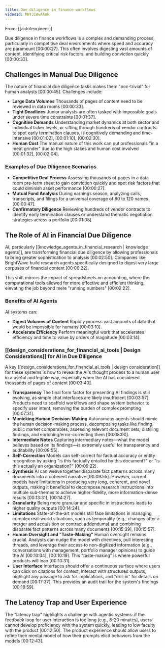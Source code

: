```yaml
---
title: Due diligence in finance workflows
videoId: MWTJIAwAAnk
---
```


From: [[aidotengineer]] <br/> 

Due diligence in finance workflows is a complex and demanding process, particularly in competitive deal environments where speed and accuracy are paramount <a class="yt-timestamp" data-t="00:00:27">[00:00:27]</a>. This often involves digesting vast amounts of content, identifying critical risk factors, and building conviction quickly <a class="yt-timestamp" data-t="00:00:33">[00:00:33]</a>.

## Challenges in Manual Due Diligence
The nature of financial due diligence tasks makes them "non-trivial" for human analysts <a class="yt-timestamp" data-t="00:00:45">[00:00:45]</a>. Challenges include:
*   **Large Data Volumes** Thousands of pages of content need to be reviewed in data rooms <a class="yt-timestamp" data-t="00:00:33">[00:00:33]</a>.
*   **Tight Deadlines** Junior analysts are often tasked with impossible goals under severe time constraints <a class="yt-timestamp" data-t="00:01:37">[00:01:37]</a>.
*   **Cognitive Demands** Understanding market dynamics at both sector and individual ticker levels, or sifting through hundreds of vendor contracts to spot early termination clauses, is cognitively demanding and time-intensive <a class="yt-timestamp" data-t="00:01:02">[00:01:02]</a>, <a class="yt-timestamp" data-t="00:01:10">[00:01:10]</a>, <a class="yt-timestamp" data-t="00:02:30">[00:02:30]</a>.
*   **Human Cost** The manual nature of this work can put professionals "in a meat grinder" due to the high stakes and human cost involved <a class="yt-timestamp" data-t="00:01:32">[00:01:32]</a>, <a class="yt-timestamp" data-t="00:02:04">[00:02:04]</a>.

### Examples of Due Diligence Scenarios
*   **Competitive Deal Process** Assessing thousands of pages in a data room pre-term sheet to gain conviction quickly and spot risk factors that could diminish asset performance <a class="yt-timestamp" data-t="00:00:27">[00:00:27]</a>.
*   **Mutual Fund Analysis** During earnings season, analyzing calls, transcripts, and filings for a universal coverage of 80 to 120 names <a class="yt-timestamp" data-t="00:00:47">[00:00:47]</a>.
*   **Confirmatory Diligence** Reviewing hundreds of vendor contracts to identify early termination clauses or understand thematic negotiation strategies across a portfolio <a class="yt-timestamp" data-t="00:01:08">[00:01:08]</a>.

## The Role of AI in Financial Due Diligence
AI, particularly [[knowledge_agents_in_financial_research | knowledge agents]], are transforming financial due diligence by allowing professionals to bring greater sophistication to analysis <a class="yt-timestamp" data-t="00:02:50">[00:02:50]</a>. Companies like BrightWave build research agents specifically designed to digest very large corpuses of financial content <a class="yt-timestamp" data-t="00:00:22">[00:00:22]</a>.

This shift mirrors the impact of spreadsheets on accounting, where the computational tools allowed for more effective and efficient thinking, elevating the job beyond mere "running numbers" <a class="yt-timestamp" data-t="00:02:22">[00:02:22]</a>.

### Benefits of AI Agents
AI systems can:
*   **Digest Volumes of Content** Rapidly process vast amounts of data that would be impossible for humans <a class="yt-timestamp" data-t="00:03:10">[00:03:10]</a>.
*   **Accelerate Efficiency** Perform meaningful work that accelerates efficiency and time to value by orders of magnitude <a class="yt-timestamp" data-t="00:03:14">[00:03:14]</a>.

### [[design_considerations_for_financial_ai_tools | Design Considerations]] for AI in Due Diligence
A key [[design_considerations_for_financial_ai_tools | design consideration]] for these systems is how to reveal the AI's thought process to a human user in a useful and legible way, especially when the AI has considered thousands of pages of content <a class="yt-timestamp" data-t="00:03:40">[00:03:40]</a>.
*   **Transparency** The final form factor for presenting AI findings is still evolving, as simple chat interfaces are likely insufficient <a class="yt-timestamp" data-t="00:03:57">[00:03:57]</a>. Products need to scaffold workflows and shape system behavior to specify user intent, removing the burden of complex prompting <a class="yt-timestamp" data-t="00:07:31">[00:07:31]</a>.
*   **Mimicking Human Decision-Making** Autonomous agents should mimic the human decision-making process, decomposing tasks like finding public market comparables, assessing relevant document sets, distilling findings, and enriching/error-correcting them <a class="yt-timestamp" data-t="00:08:00">[00:08:00]</a>.
*   **Intermediate Notes** Capturing intermediary notes—what the model believes based on its findings—is extremely useful for transparency and auditability <a class="yt-timestamp" data-t="00:08:55">[00:08:55]</a>.
*   **Self-Correction** Models can self-correct for factual accuracy or entity recognition by asking "is this factually entailed by this document?" or "is this actually an organization?" <a class="yt-timestamp" data-t="00:09:22">[00:09:22]</a>.
*   **Synthesis** AI can weave together disparate fact patterns across many documents into a coherent narrative <a class="yt-timestamp" data-t="00:09:55">[00:09:55]</a>. However, current models have limitations in producing very long, coherent, and novel outputs, making it beneficial to decompose research instructions into multiple sub-themes to achieve higher-fidelity, more information-dense results <a class="yt-timestamp" data-t="00:13:31">[00:13:31]</a>, <a class="yt-timestamp" data-t="00:14:27">[00:14:27]</a>.
*   **Granularity** Being more granular and specific in instructions leads to higher quality outputs <a class="yt-timestamp" data-t="00:14:24">[00:14:24]</a>.
*   **Limitations** State-of-the-art models still face limitations in managing complex real-world situations, such as temporality (e.g., changes after a merger and acquisition or contract addendums) and combining disparate fact patterns across many documents <a class="yt-timestamp" data-t="00:15:39">[00:15:39]</a>, <a class="yt-timestamp" data-t="00:15:57">[00:15:57]</a>.
*   **Human Oversight and "Taste-Making"** Human oversight remains crucial. Analysts can nudge the model with directives, pull interesting threads, and leverage their access to non-digitized information (e.g., conversations with management, portfolio manager opinions) to guide the AI <a class="yt-timestamp" data-t="00:10:04">[00:10:04]</a>, <a class="yt-timestamp" data-t="00:10:19">[00:10:19]</a>. This "taste-making" is where powerful products will lean <a class="yt-timestamp" data-t="00:10:31">[00:10:31]</a>.
*   **User Interface** Interfaces should offer a continuous surface where users can click on citations for context, interact with structured outputs, highlight any passage to ask for implications, and "drill in" for details on demand <a class="yt-timestamp" data-t="00:17:37">[00:17:37]</a>. This provides an audit trail for the system's findings <a class="yt-timestamp" data-t="00:18:59">[00:18:59]</a>.

## The Latency Trap and User Experience
The "latency trap" highlights a challenge with agentic systems: if the feedback loop for user interaction is too long (e.g., 8-20 minutes), users cannot develop proficiency with the system quickly, leading to low faculty with the product <a class="yt-timestamp" data-t="00:12:50">[00:12:50]</a>. The product experience should allow users to refine their mental model of how their prompts elicit behaviors from the models <a class="yt-timestamp" data-t="00:12:43">[00:12:43]</a>.